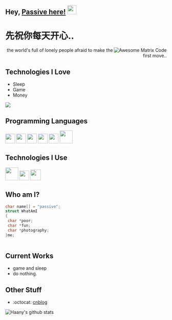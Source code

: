 ## Hey, [Passive here!](https://www.youtube.com/channel/UCietjxpksncMdOUkycv5nqA)  <img src="https://media.giphy.com/media/hvRJCLFzcasrR4ia7z/giphy.gif" width="28px" height="28px">

<h1>先祝你每天开心..</h1> 

<img src = 'https://camo.githubusercontent.com/326bf4b3be140c276753fadb8cf3d3d240bbcc6535e61b32849b0f72f62495fe/68747470733a2f2f36342e6d656469612e74756d626c722e636f6d2f65316631633937313233616532313765623733313530306535303265303038332f74756d626c725f6e39647863696b6d4955317163397a667a6f375f72315f3235302e676966' alt = 'Awesome Matrix Code' align='right'/>

<!--[![cnblog](https://img.shields.io/badge/-haanyali-blue?style=flat-square&logo=Linkedin&logoColor=white&link=https://www.linkedin.com/in/haany-ali)](https://www.cnblogs.com/passive/) [![Gmail Badge](https://img.shields.io/badge/-asterp04@gmail.com-c14438?style=flat-square&logo=Gmail&logoColor=white&link=mailto:asterp04@gmail.com)](mailto:asterp04@gmail.com) [![Youtube Channel](https://img.shields.io/badge/-The%20Broke%20Coder-c14438?style=flat-square&logo=Youtube&link=https://www.youtube.com/channel/UCietjxpksncMdOUkycv5nqA)](https://www.youtube.com/channel/UCietjxpksncMdOUkycv5nqA)
<p align="left"> <img src="https://komarev.com/ghpvc/?username=MarikIshtar007" alt="MarikIshtar007" /> </p>-->

<div style="text-align: right">the world's full of lonely people afraid to make the first move.. </div>

## Technologies I Love
* Sleep
* Game
* Money

<img src = "https://github-readme-stats.vercel.app/api/top-langs/?username=MarikIshtar007&layout=compact">
<!--<img src = "https://camo.githubusercontent.com/326bf4b3be140c276753fadb8cf3d3d240bbcc6535e61b32849b0f72f62495fe/68747470733a2f2f36342e6d656469612e74756d626c722e636f6d2f65316631633937313233616532313765623733313530306535303265303038332f74756d626c725f6e39647863696b6d4955317163397a667a6f375f72315f3235302e676966">-->

## Programming Languages
<img src = 'https://github.com/MarikIshtar007/MarikIshtar007/blob/master/images/c-original.svg' width='30'/> <img src = 'https://github.com/MarikIshtar007/MarikIshtar007/blob/master/images/cpp.svg' width='30'/>  <img src = 'https://github.com/MarikIshtar007/MarikIshtar007/blob/master/images/html.svg' width='30'/> <img src='https://github.com/MarikIshtar007/MarikIshtar007/blob/master/images/java.svg' width='30'/> <img src = 'https://github.com/MarikIshtar007/MarikIshtar007/blob/master/images/js.svg' width='30'/> <img src = 'https://github.com/MarikIshtar007/MarikIshtar007/blob/master/images/php.svg' width='40'/>
 
 ## Technologies I Use
<img src = 'https://github.com/MarikIshtar007/MarikIshtar007/blob/master/images/android.svg' height='40'/>  <img src = 'https://github.com/MarikIshtar007/MarikIshtar007/blob/master/images/git.svg' width='30'/> <img src = 'https://github.com/MarikIshtar007/MarikIshtar007/blob/master/images/nodejs.svg' width='33'/> 
 ## Who am I?
 ```C
char name[] = "passive";
struct WhatAmI
{
  char *poor;
  char *fun;
  char *photography;
}me;
	
 ```
 
## Current Works
 * game and sleep
 * do nothing.
 
## Other Stuff
  - :octocat: [cnblog](https://www.cnblogs.com/passive/)

![Haany's github stats](https://github-readme-stats.vercel.app/api?username=pass1ve&show_icons=true&hide=[%22issues%22])
 
 
